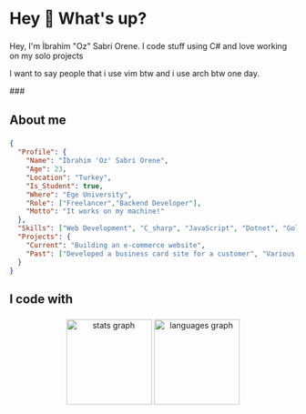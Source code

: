 <h1 align="left">Hey 👋 What's up?</h1>

###

<p align="left">Hey, I'm İbrahim "Oz" Sabri Orene. I code stuff using C# and love working on my solo projects</p>
<p align="left">I want to say people that i use vim btw and i use arch btw one day.</p>
###

<h2 align="left">About me</h2>

###

```json
{
  "Profile": {
    "Name": "İbrahim 'Oz' Sabri Orene",
    "Age": 23,
    "Location": "Turkey",
    "Is_Student": true,
    "Where": "Ege University",
    "Role": ["Freelancer","Backend Developer"],
    "Motto": "It works on my machine!"
  },
  "Skills": ["Web Development", "C_sharp", "JavaScript", "Dotnet", "Golang", "Bootstrap", "Shell", "Lua"],
  "Projects": {
    "Current": "Building an e-commerce website",
    "Past": ["Developed a business card site for a customer", "Various CV-related projects"]
  }
}

```

###

<h2 align="left">I code with</h2>

###

<div align="center">
  <img src="https://github-readme-stats.vercel.app/api?username=IbrahimSabriOrene&hide_title=false&hide_rank=false&show_icons=true&include_all_commits=true&count_private=true&disable_animations=false&theme=dracula&locale=en&hide_border=false&order=1" height="150" alt="stats graph"  />
  <img src="https://github-readme-stats.vercel.app/api/top-langs?username=IbrahimSabriOrene&locale=en&hide_title=false&layout=compact&card_width=320&langs_count=5&theme=dracula&hide_border=false&order=2" height="150" alt="languages graph"  />
</div>

###
